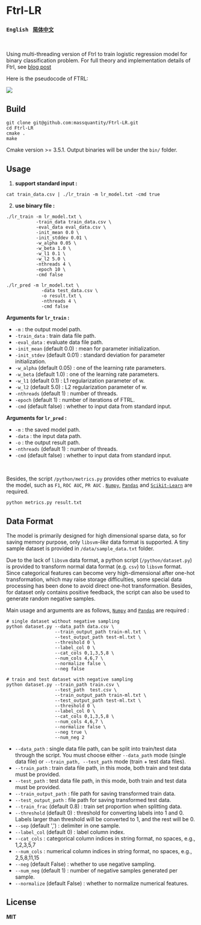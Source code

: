 # Ftrl-LR

### `English`  &nbsp;  [`简体中文`](https://github.com/massquantity/Ftrl-LR/blob/master/README_zh.md)

<br>

Using multi-threading version of Ftrl to train logistic regression model for binary classification problem. For full theory and implementation details of Ftrl, see [blog post](https://www.cnblogs.com/massquantity/p/12693314.html)

Here is the pseudocode of FTRL: 

![](https://upload-images.jianshu.io/upload_images/2236479-0e75a55ed56f9137.png?imageMogr2/auto-orient/strip|imageView2/2/w/795/format/webp)




## Build

```shell
git clone git@github.com:massquantity/Ftrl-LR.git
cd Ftrl-LR
cmake .
make
```

Cmake version >= 3.5.1. Output binaries will be under the `bin/` folder.



## Usage

1.  **support standard input :**

```shell
cat train_data.csv | ./lr_train -m lr_model.txt -cmd true
```

2. **use binary file :**

```shell
./lr_train -m lr_model.txt \
           -train_data train_data.csv \
           -eval_data eval_data.csv \
           -init_mean 0.0 \
           -init_stddev 0.01 \
           -w_alpha 0.05 \
           -w_beta 1.0 \
           -w_l1 0.1 \
           -w_l2 5.0 \
           -nthreads 4 \
           -epoch 10 \
           -cmd false 
           
./lr_pred -m lr_model.txt \
             -data test_data.csv \
             -o result.txt \
             -nthreads 4 \
             -cmd false 
```

**Arguments for `lr_train` :**

+ `-m` : the output model path.
+ `-train_data` : train data file path.
+ `-eval_data` : evaluate data file path.
+ `-init_mean` (default 0.0) : mean for parameter initialization.
+ `-init_stdev` (default 0.01) : standard deviation for parameter initialization.
+ `-w_alpha` (default 0.05) : one of the learning rate parameters.
+ `-w_beta` (default 1.0) : one of the learning rate parameters.
+ `-w_l1` (default 0.1) : L1 regularization parameter of w.
+ `-w_l2` (default 5.0) : L2 regularization parameter of w.
+ `-nthreads` (default 1) : number of threads.
+ `-epoch` (default 1) : number of iterations of FTRL.
+ `-cmd` (default false) : whether to input data from standard input.



**Arguments for `lr_pred` :**

+ `-m` : the saved model path.
+ `-data` : the input data path.
+ `-o` : the output result path.
+ `-nthreads` (default 1) : number of threads.
+ `-cmd` (default false) : whether to input data from standard input.



<br>

Besides, the script `/python/metrics.py` provides other metrics to evaluate the model, such as `F1`, `ROC AUC`, `PR AUC` . [`Numpy`](https://numpy.org/),  [`Pandas`](https://pandas.pydata.org/) and [`Scikit-Learn`](<https://scikit-learn.org/>) are required.

```shell
python metrics.py result.txt
```


## Data Format

The model is primarily designed for high dimensional sparse data, so for saving memory purpose,  only `libsvm`*-like* data format is supported.  A tiny sample dataset is provided in `/data/sample_data.txt` folder.

Due to the lack of `libsvm` data format, a python script (`/python/dataset.py`) is provided to transform normal data format (e.g. `csv`) to `libsvm` format. Since categorical features can become very high-dimensional after one-hot transformation, which may raise storage difficulties, some special data processing has been done to avoid direct one-hot transformation. Besides, for dataset only contains positive feedback, the script can also be used to generate random negative samples.

Main usage and arguments are as follows, [`Numpy`](https://numpy.org/) and [`Pandas`](https://pandas.pydata.org/) are required : 

```shell
# single dataset without negative sampling
python dataset.py --data_path data.csv \
                  --train_output_path train-ml.txt \
                  --test_output_path test-ml.txt \
                  --threshold 0 \
                  --label_col 0 \
                  --cat_cols 0,1,3,5,8 \
                  --num_cols 4,6,7 \
                  --normalize false \
                  --neg false
    
# train and test dataset with negative sampling
python dataset.py --train_path train.csv \
                  --test_path  test.csv \
                  --train_output_path train-ml.txt \
                  --test_output_path test-ml.txt \
                  --threshold 0 \
                  --label_col 0 \
                  --cat_cols 0,1,3,5,8 \
                  --num_cols 4,6,7 \
                  --normalize false \
                  --neg true \
                  --num_neg 2
```

+ `--data_path` :  single data file path, can be split into train/test data through the script. You must choose either `--data_path` mode (single data file) or `--train_path, --test_path` mode (train + test data files).
+ `--train_path` : train data file path, in this mode, both train and test data must be provided. 
+ `--test_path` : test data file path, in this mode, both train and test data must be provided. 
+ `--train_output_path` : file path for saving transformed train data.
+ `--test_output_path` : file path for saving transformed test data.
+ `--train_frac` (default 0.8) : train set proportion when splitting data.
+ `--threshold` (default 0) : threshold for converting labels into 1 and 0. Labels larger than threshold will be converted to 1, and the rest will be 0.
+ `--sep` (default ',') :  delimiter in one sample.
+ `--label_col` (default 0) : label column index.
+ `--cat_cols` : categorical column indices in string format, no spaces, e.g., 1,2,3,5,7
+ `--num_cols` : numerical column indices in string format, no spaces, e.g., 2,5,8,11,15
+ `--neg` (default False) : whether to use negative sampling.
+ `--num_neg` (default 1) : number of negative samples generated per sample.
+ `--normalize` (default False) : whether to normalize numerical features.



## License

**MIT**

<br>
